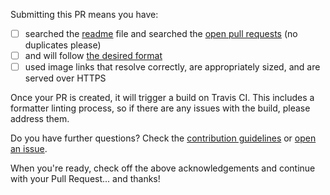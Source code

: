 Submitting this PR means you have:

- [ ] searched the [readme](../readme.md) file and searched the [open pull requests](https://github.com/edm00se/awesome-board-games/pulls) (no duplicates please)
- [ ] and will follow [the desired format](../formatting.md)
- [ ] used image links that resolve correctly, are appropriately sized, and are served over HTTPS

Once your PR is created, it will trigger a build on Travis CI. This includes a formatter linting process, so if there are any issues with the build, please address them.

Do you have further questions? Check the [contribution guidelines](../contributing.md) or [open an issue](https://github.com/edm00se/awesome-board-games/issues/new).

When you're ready, check off the above acknowledgements and continue with your Pull Request... and thanks!
